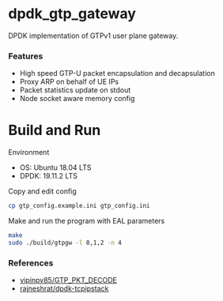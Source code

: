 # dpdk_gtp_gateway
DPDK implementation of GTPv1 user plane gateway.

### Features
- High speed GTP-U packet encapsulation and decapsulation
- Proxy ARP on behalf of UE IPs
- Packet statistics update on stdout
- Node socket aware memory config

# Build and Run
Environment
- OS: Ubuntu 18.04 LTS
- DPDK: 19.11.2 LTS

Copy and edit config
```bash
cp gtp_config.example.ini gtp_config.ini
```

Make and run the program with EAL parameters
```bash
make
sudo ./build/gtpgw -l 0,1,2 -n 4
```

### References
- [vipinpv85/GTP_PKT_DECODE](https://github.com/vipinpv85/GTP_PKT_DECODE)
- [rajneshrat/dpdk-tcpipstack](https://github.com/rajneshrat/dpdk-tcpipstack)
